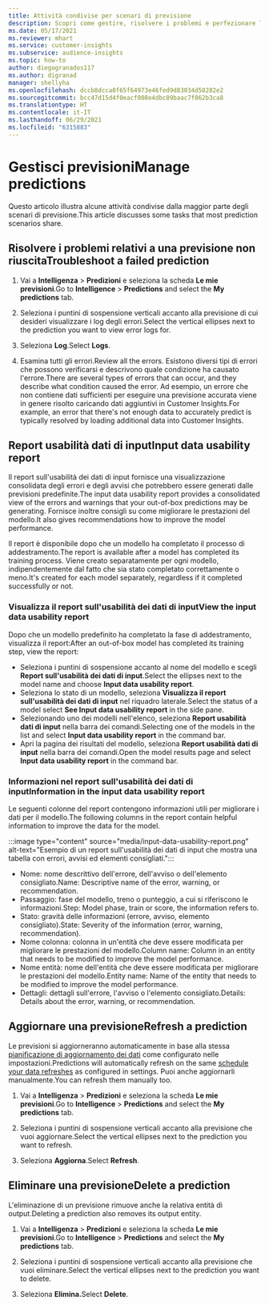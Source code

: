 ```yaml
---
title: Attività condivise per scenari di previsione
description: Scopri come gestire, risolvere i problemi e perfezionare le previsioni.
ms.date: 05/17/2021
ms.reviewer: mhart
ms.service: customer-insights
ms.subservice: audience-insights
ms.topic: how-to
author: diegogranados117
ms.author: digranad
manager: shellyha
ms.openlocfilehash: dccb8dcca8f65f64973e46fed9d83034d58282e2
ms.sourcegitcommit: bcc47d15d4f0eacf008e4dbc09baac7f062b3ca8
ms.translationtype: HT
ms.contentlocale: it-IT
ms.lasthandoff: 06/29/2021
ms.locfileid: "6315883"
---
```

# <a name="manage-predictions"></a><span data-ttu-id="6d96b-103">Gestisci previsioni</span><span class="sxs-lookup"><span data-stu-id="6d96b-103">Manage predictions</span></span>

<span data-ttu-id="6d96b-104">Questo articolo illustra alcune attività condivise dalla maggior parte degli scenari di previsione.</span><span class="sxs-lookup"><span data-stu-id="6d96b-104">This article discusses some tasks that most prediction scenarios share.</span></span>

## <a name="troubleshoot-a-failed-prediction"></a><span data-ttu-id="6d96b-105">Risolvere i problemi relativi a una previsione non riuscita</span><span class="sxs-lookup"><span data-stu-id="6d96b-105">Troubleshoot a failed prediction</span></span>

1. <span data-ttu-id="6d96b-106">Vai a **Intelligenza** > **Predizioni** e seleziona la scheda **Le mie previsioni**.</span><span class="sxs-lookup"><span data-stu-id="6d96b-106">Go to **Intelligence** > **Predictions** and select the **My predictions** tab.</span></span>

1. <span data-ttu-id="6d96b-107">Seleziona i puntini di sospensione verticali accanto alla previsione di cui desideri visualizzare i log degli errori.</span><span class="sxs-lookup"><span data-stu-id="6d96b-107">Select the vertical ellipses next to the prediction you want to view error logs for.</span></span>

1. <span data-ttu-id="6d96b-108">Seleziona **Log**.</span><span class="sxs-lookup"><span data-stu-id="6d96b-108">Select **Logs**.</span></span>

1. <span data-ttu-id="6d96b-109">Esamina tutti gli errori.</span><span class="sxs-lookup"><span data-stu-id="6d96b-109">Review all the errors.</span></span> <span data-ttu-id="6d96b-110">Esistono diversi tipi di errori che possono verificarsi e descrivono quale condizione ha causato l'errore.</span><span class="sxs-lookup"><span data-stu-id="6d96b-110">There are several types of errors that can occur, and they describe what condition caused the error.</span></span> <span data-ttu-id="6d96b-111">Ad esempio, un errore che non contiene dati sufficienti per eseguire una previsione accurata viene in genere risolto caricando dati aggiuntivi in Customer Insights.</span><span class="sxs-lookup"><span data-stu-id="6d96b-111">For example, an error that there's not enough data to accurately predict is typically resolved by loading additional data into Customer Insights.</span></span>

## <a name="input-data-usability-report"></a><span data-ttu-id="6d96b-112">Report usabilità dati di input</span><span class="sxs-lookup"><span data-stu-id="6d96b-112">Input data usability report</span></span>

<span data-ttu-id="6d96b-113">Il report sull'usabilità dei dati di input fornisce una visualizzazione consolidata degli errori e degli avvisi che potrebbero essere generati dalle previsioni predefinite.</span><span class="sxs-lookup"><span data-stu-id="6d96b-113">The input data usability report provides a consolidated view of the errors and warnings that your out-of-box predictions may be generating.</span></span> <span data-ttu-id="6d96b-114">Fornisce inoltre consigli su come migliorare le prestazioni del modello.</span><span class="sxs-lookup"><span data-stu-id="6d96b-114">It also gives recommendations how to improve the model performance.</span></span>

<span data-ttu-id="6d96b-115">Il report è disponibile dopo che un modello ha completato il processo di addestramento.</span><span class="sxs-lookup"><span data-stu-id="6d96b-115">The report is available after a model has completed its training process.</span></span> <span data-ttu-id="6d96b-116">Viene creato separatamente per ogni modello, indipendentemente dal fatto che sia stato completato correttamente o meno.</span><span class="sxs-lookup"><span data-stu-id="6d96b-116">It's created for each model separately, regardless if it completed successfully or not.</span></span>

### <a name="view-the-input-data-usability-report"></a><span data-ttu-id="6d96b-117">Visualizza il report sull'usabilità dei dati di input</span><span class="sxs-lookup"><span data-stu-id="6d96b-117">View the input data usability report</span></span>

<span data-ttu-id="6d96b-118">Dopo che un modello predefinito ha completato la fase di addestramento, visualizza il report:</span><span class="sxs-lookup"><span data-stu-id="6d96b-118">After an out-of-box model has completed its training step, view the report:</span></span>
- <span data-ttu-id="6d96b-119">Seleziona i puntini di sospensione accanto al nome del modello e scegli **Report sull'usabilità dei dati di input**.</span><span class="sxs-lookup"><span data-stu-id="6d96b-119">Select the ellipses next to the model name and choose **Input data usability report**.</span></span>
- <span data-ttu-id="6d96b-120">Seleziona lo stato di un modello, seleziona **Visualizza il report sull'usabilità dei dati di input** nel riquadro laterale.</span><span class="sxs-lookup"><span data-stu-id="6d96b-120">Select the status of a model select **See Input data usability report** in the side pane.</span></span>
- <span data-ttu-id="6d96b-121">Selezionando uno dei modelli nell'elenco, seleziona **Report usabilità dati di input** nella barra dei comandi.</span><span class="sxs-lookup"><span data-stu-id="6d96b-121">Selecting one of the models in the list and select **Input data usability report** in the command bar.</span></span>
- <span data-ttu-id="6d96b-122">Apri la pagina dei risultati del modello, seleziona **Report usabilità dati di input** nella barra dei comandi.</span><span class="sxs-lookup"><span data-stu-id="6d96b-122">Open the model results page and select **Input data usability report** in the command bar.</span></span>

### <a name="information-in-the-input-data-usability-report"></a><span data-ttu-id="6d96b-123">Informazioni nel report sull'usabilità dei dati di input</span><span class="sxs-lookup"><span data-stu-id="6d96b-123">Information in the input data usability report</span></span>

<span data-ttu-id="6d96b-124">Le seguenti colonne del report contengono informazioni utili per migliorare i dati per il modello.</span><span class="sxs-lookup"><span data-stu-id="6d96b-124">The following columns in the report contain helpful information to improve the data for the model.</span></span>

:::image type="content" source="media/input-data-usability-report.png" alt-text="Esempio di un report sull'usabilità dei dati di input che mostra una tabella con errori, avvisi ed elementi consigliati.":::

- <span data-ttu-id="6d96b-126">Nome: nome descrittivo dell'errore, dell'avviso o dell'elemento consigliato.</span><span class="sxs-lookup"><span data-stu-id="6d96b-126">Name: Descriptive name of the error, warning, or recommendation.</span></span>
- <span data-ttu-id="6d96b-127">Passaggio: fase del modello, treno o punteggio, a cui si riferiscono le informazioni.</span><span class="sxs-lookup"><span data-stu-id="6d96b-127">Step: Model phase, train or score, the information refers to.</span></span>
- <span data-ttu-id="6d96b-128">Stato: gravità delle informazioni (errore, avviso, elemento consigliato).</span><span class="sxs-lookup"><span data-stu-id="6d96b-128">State: Severity of the information (error, warning, recommendation).</span></span>
- <span data-ttu-id="6d96b-129">Nome colonna: colonna in un'entità che deve essere modificata per migliorare le prestazioni del modello.</span><span class="sxs-lookup"><span data-stu-id="6d96b-129">Column name: Column in an entity that needs to be modified to improve the model performance.</span></span>
- <span data-ttu-id="6d96b-130">Nome entità: nome dell'entità che deve essere modificata per migliorare le prestazioni del modello.</span><span class="sxs-lookup"><span data-stu-id="6d96b-130">Entity name: Name of the entity that needs to be modified to improve the model performance.</span></span>
- <span data-ttu-id="6d96b-131">Dettagli: dettagli sull'errore, l'avviso o l'elemento consigliato.</span><span class="sxs-lookup"><span data-stu-id="6d96b-131">Details: Details about the error, warning, or recommendation.</span></span>

## <a name="refresh-a-prediction"></a><span data-ttu-id="6d96b-132">Aggiornare una previsione</span><span class="sxs-lookup"><span data-stu-id="6d96b-132">Refresh a prediction</span></span>

<span data-ttu-id="6d96b-133">Le previsioni si aggiorneranno automaticamente in base alla stessa [pianificazione di aggiornamento dei dati](system.md#schedule-tab) come configurato nelle impostazioni.</span><span class="sxs-lookup"><span data-stu-id="6d96b-133">Predictions will automatically refresh on the same [schedule your data refreshes](system.md#schedule-tab) as configured in settings.</span></span> <span data-ttu-id="6d96b-134">Puoi anche aggiornarli manualmente.</span><span class="sxs-lookup"><span data-stu-id="6d96b-134">You can refresh them manually too.</span></span>

1. <span data-ttu-id="6d96b-135">Vai a **Intelligenza** > **Predizioni** e seleziona la scheda **Le mie previsioni**.</span><span class="sxs-lookup"><span data-stu-id="6d96b-135">Go to **Intelligence** > **Predictions** and select the **My predictions** tab.</span></span>

1. <span data-ttu-id="6d96b-136">Seleziona i puntini di sospensione verticali accanto alla previsione che vuoi aggiornare.</span><span class="sxs-lookup"><span data-stu-id="6d96b-136">Select the vertical ellipses next to the prediction you want to refresh.</span></span>

1. <span data-ttu-id="6d96b-137">Seleziona **Aggiorna**.</span><span class="sxs-lookup"><span data-stu-id="6d96b-137">Select **Refresh**.</span></span>

## <a name="delete-a-prediction"></a><span data-ttu-id="6d96b-138">Eliminare una previsione</span><span class="sxs-lookup"><span data-stu-id="6d96b-138">Delete a prediction</span></span>

<span data-ttu-id="6d96b-139">L'eliminazione di un previsione rimuove anche la relativa entità di output.</span><span class="sxs-lookup"><span data-stu-id="6d96b-139">Deleting a prediction also removes its output entity.</span></span>

1. <span data-ttu-id="6d96b-140">Vai a **Intelligenza** > **Predizioni** e seleziona la scheda **Le mie previsioni**.</span><span class="sxs-lookup"><span data-stu-id="6d96b-140">Go to **Intelligence** > **Predictions** and select the **My predictions** tab.</span></span>

1. <span data-ttu-id="6d96b-141">Seleziona i puntini di sospensione verticali accanto alla previsione che vuoi eliminare.</span><span class="sxs-lookup"><span data-stu-id="6d96b-141">Select the vertical ellipses next to the prediction you want to delete.</span></span>

1. <span data-ttu-id="6d96b-142">Seleziona **Elimina.**</span><span class="sxs-lookup"><span data-stu-id="6d96b-142">Select **Delete**.</span></span>
